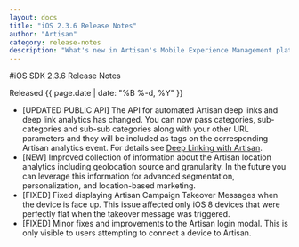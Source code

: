 ```yaml
---
layout: docs
title: "iOS 2.3.6 Release Notes"
author: "Artisan"
category: release-notes
description: "What's new in Artisan's Mobile Experience Management platform."
---
```

#iOS SDK 2.3.6 Release Notes

Released {{ page.date | date: "%B %-d, %Y" }}

* [UPDATED PUBLIC API] The API for automated Artisan deep links and deep link analytics has changed. You can now pass categories, sub-categories and sub-sub categories along with your other URL parameters and they will be included as tags on the corresponding Artisan analytics event. For details see <a href="/dev/ios/deep-links">Deep Linking with Artisan</a>.
* [NEW] Improved collection of information about the Artisan location analytics including geolocation source and granularity. In the future you can leverage this information for advanced segmentation, personalization, and location-based marketing.
* [FIXED] Fixed displaying Artisan Campaign Takeover Messages when the device is face up. This issue affected only iOS 8 devices that were perfectly flat when the takeover message was triggered.
* [FIXED] Minor fixes and improvements to the Artisan login modal. This is only visible to users attempting to connect a device to Artisan.
